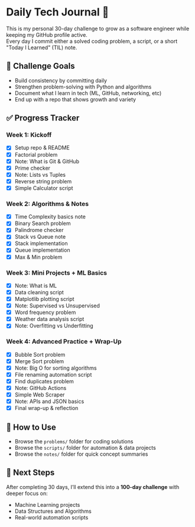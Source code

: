 # Daily Tech Journal 🚀  

This is my personal 30-day challenge to grow as a software engineer while keeping my GitHub profile active.  
Every day I commit either a solved coding problem, a script, or a short "Today I Learned" (TIL) note.  

## 📅 Challenge Goals  

- Build consistency by committing daily  
- Strengthen problem-solving with Python and algorithms  
- Document what I learn in tech (ML, GitHub, networking, etc)  
- End up with a repo that shows growth and variety  

## ✅ Progress Tracker  

### Week 1: Kickoff  

- [x] Setup repo & README  
- [X] Factorial problem  
- [X] Note: What is Git & GitHub  
- [X] Prime checker  
- [X] Note: Lists vs Tuples  
- [X] Reverse string problem  
- [X] Simple Calculator script  

### Week 2: Algorithms & Notes  

- [X] Time Complexity basics note  
- [X] Binary Search problem  
- [X] Palindrome checker  
- [X] Stack vs Queue note  
- [X] Stack implementation  
- [X] Queue implementation  
- [X] Max & Min problem  

### Week 3: Mini Projects + ML Basics  

- [X] Note: What is ML  
- [X] Data cleaning script  
- [X] Matplotlib plotting script  
- [X] Note: Supervised vs Unsupervised  
- [X] Word frequency problem  
- [X] Weather data analysis script  
- [X] Note: Overfitting vs Underfitting  

### Week 4: Advanced Practice + Wrap-Up  

- [X] Bubble Sort problem  
- [X] Merge Sort problem  
- [X] Note: Big O for sorting algorithms  
- [X] File renaming automation script  
- [X] Find duplicates problem  
- [X] Note: GitHub Actions  
- [X] Simple Web Scraper  
- [X] Note: APIs and JSON basics  
- [X] Final wrap-up & reflection  

## 🔑 How to Use  

- Browse the `problems/` folder for coding solutions  
- Browse the `scripts/` folder for automation & data projects  
- Browse the `notes/` folder for quick concept summaries  

## 📌 Next Steps  

After completing 30 days, I’ll extend this into a **100-day challenge** with deeper focus on:  

- Machine Learning projects  
- Data Structures and Algorithms  
- Real-world automation scripts  
